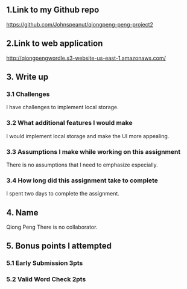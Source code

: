 ## 1.Link to my Github repo
https://github.com/Johnspeanut/qiongpeng-peng-project2


## 2.Link to web application
http://qiongpengwordle.s3-website-us-east-1.amazonaws.com/

## 3. Write up
### 3.1 Challenges
I have challenges to implement local storage.
### 3.2 What additional features I would make
I would implement local storage and make the UI more appealing. 
### 3.3 Assumptions I make while working on this assignment
There is no assumptions that I need to emphasize especially.

### 3.4 How long did this assignment take to complete
I spent two days to complete the assignment.

## 4. Name
Qiong Peng
There is no collaborator.


## 5. Bonus points I attempted
### 5.1 Early Submission  3pts
### 5.2 Valid Word Check 2pts

